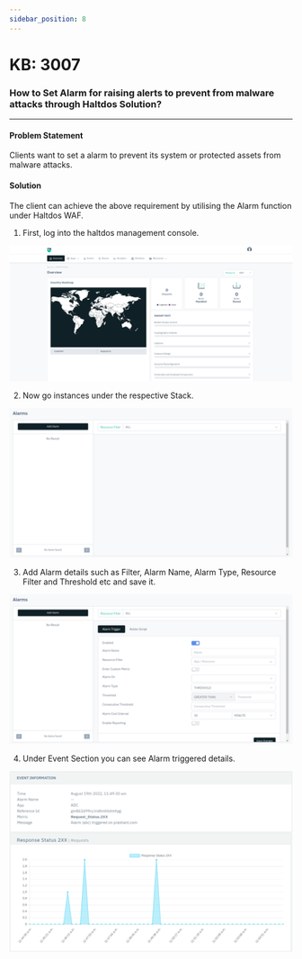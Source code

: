 ```yaml
---
sidebar_position: 8
---
```


# KB: 3007

### How to Set Alarm for raising alerts to prevent from malware attacks through Haltdos Solution?
---

#### Problem Statement

Clients want to set a alarm to prevent its system or protected assets from malware attacks.

#### Solution

The client can achieve the above requirement by utilising the Alarm function under Haltdos WAF.

1. First, log into the haltdos management console.

![alarm](/img/platform/v8/kb/kb_3007_overview.png)

2. Now go instances under the respective Stack.

![alarm](/img/platform/v8/kb/kb_3007_alarms.png)

3. Add Alarm details such as Filter, Alarm Name, Alarm Type, Resource Filter and Threshold etc and save it.

![alarm](/img/platform/v8/kb/kb_3007_alarm_conf.png)

4. Under Event Section  you can see Alarm triggered details.

![alarm](/img/platform/v8/kb/kb_3007_events.png)


